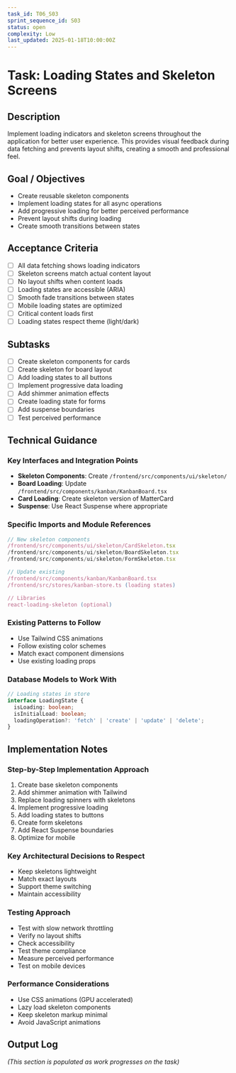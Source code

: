 ```yaml
---
task_id: T06_S03
sprint_sequence_id: S03
status: open
complexity: Low
last_updated: 2025-01-18T10:00:00Z
---
```


# Task: Loading States and Skeleton Screens

## Description
Implement loading indicators and skeleton screens throughout the application for better user experience. This provides visual feedback during data fetching and prevents layout shifts, creating a smooth and professional feel.

## Goal / Objectives
- Create reusable skeleton components
- Implement loading states for all async operations
- Add progressive loading for better perceived performance
- Prevent layout shifts during loading
- Create smooth transitions between states

## Acceptance Criteria
- [ ] All data fetching shows loading indicators
- [ ] Skeleton screens match actual content layout
- [ ] No layout shifts when content loads
- [ ] Loading states are accessible (ARIA)
- [ ] Smooth fade transitions between states
- [ ] Mobile loading states are optimized
- [ ] Critical content loads first
- [ ] Loading states respect theme (light/dark)

## Subtasks
- [ ] Create skeleton components for cards
- [ ] Create skeleton for board layout
- [ ] Add loading states to all buttons
- [ ] Implement progressive data loading
- [ ] Add shimmer animation effects
- [ ] Create loading state for forms
- [ ] Add suspense boundaries
- [ ] Test perceived performance

## Technical Guidance

### Key Interfaces and Integration Points
- **Skeleton Components**: Create `/frontend/src/components/ui/skeleton/`
- **Board Loading**: Update `/frontend/src/components/kanban/KanbanBoard.tsx`
- **Card Loading**: Create skeleton version of MatterCard
- **Suspense**: Use React Suspense where appropriate

### Specific Imports and Module References
```typescript
// New skeleton components
/frontend/src/components/ui/skeleton/CardSkeleton.tsx
/frontend/src/components/ui/skeleton/BoardSkeleton.tsx
/frontend/src/components/ui/skeleton/FormSkeleton.tsx

// Update existing
/frontend/src/components/kanban/KanbanBoard.tsx
/frontend/src/stores/kanban-store.ts (loading states)

// Libraries
react-loading-skeleton (optional)
```

### Existing Patterns to Follow
- Use Tailwind CSS animations
- Follow existing color schemes
- Match exact component dimensions
- Use existing loading props

### Database Models to Work With
```typescript
// Loading states in store
interface LoadingState {
  isLoading: boolean;
  isInitialLoad: boolean;
  loadingOperation?: 'fetch' | 'create' | 'update' | 'delete';
}
```

## Implementation Notes

### Step-by-Step Implementation Approach
1. Create base skeleton components
2. Add shimmer animation with Tailwind
3. Replace loading spinners with skeletons
4. Implement progressive loading
5. Add loading states to buttons
6. Create form skeletons
7. Add React Suspense boundaries
8. Optimize for mobile

### Key Architectural Decisions to Respect
- Keep skeletons lightweight
- Match exact layouts
- Support theme switching
- Maintain accessibility

### Testing Approach
- Test with slow network throttling
- Verify no layout shifts
- Check accessibility
- Test theme compliance
- Measure perceived performance
- Test on mobile devices

### Performance Considerations
- Use CSS animations (GPU accelerated)
- Lazy load skeleton components
- Keep skeleton markup minimal
- Avoid JavaScript animations

## Output Log
*(This section is populated as work progresses on the task)*